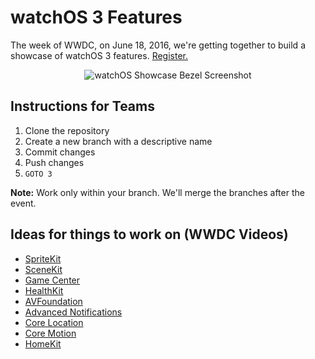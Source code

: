 # watchOS 3 Features

The week of WWDC, on June 18, 2016, we're getting together to build a showcase of watchOS 3 features. [Register.](http://www.meetup.com/apple-watch/events/231075936/)

<p align="center"><img src="http://happy.watch/s/watchos-showcase-bezel.png" alt="watchOS Showcase Bezel Screenshot" /></p>

## Instructions for Teams

1. Clone the repository
2. Create a new branch with a descriptive name
3. Commit changes
4. Push changes
5. `GOTO 3`

**Note:** Work only within your branch. We'll merge the branches after the event.

## Ideas for things to work on (WWDC Videos)

* [SpriteKit](https://developer.apple.com/videos/play/wwdc2016/610/)
* [SceneKit](https://developer.apple.com/videos/play/wwdc2016/609/)
* [Game Center](https://developer.apple.com/videos/play/wwdc2016/611/)
* [HealthKit](https://developer.apple.com/videos/play/wwdc2016/209/)
* [AVFoundation](https://developer.apple.com/videos/play/wwdc2016/503/)
* [Advanced Notifications](https://developer.apple.com/videos/play/wwdc2016/708/)
* [Core Location](https://developer.apple.com/videos/play/wwdc2016/716/)
* [Core Motion](https://developer.apple.com/videos/play/wwdc2016/713/)
* [HomeKit](https://developer.apple.com/videos/play/wwdc2016/710/)

